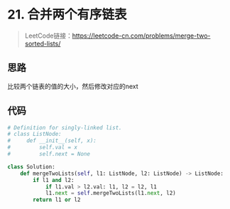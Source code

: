 # 21. 合并两个有序链表
> LeetCode链接：https://leetcode-cn.com/problems/merge-two-sorted-lists/

## 思路
比较两个链表的值的大小，然后修改对应的next

## 代码
``` python
# Definition for singly-linked list.
# class ListNode:
#     def __init__(self, x):
#         self.val = x
#         self.next = None

class Solution:
    def mergeTwoLists(self, l1: ListNode, l2: ListNode) -> ListNode:
        if l1 and l2:
            if l1.val > l2.val: l1, l2 = l2, l1
            l1.next = self.mergeTwoLists(l1.next, l2)
        return l1 or l2
```